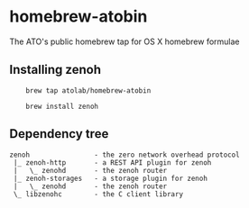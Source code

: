 # homebrew-atobin

The ATO's public homebrew tap for OS X homebrew formulae

## Installing zenoh
```
    brew tap atolab/homebrew-atobin
```

```
    brew install zenoh
```

## Dependency tree
```
zenoh                - the zero network overhead protocol
 |_ zenoh-http       - a REST API plugin for zenoh
 |   \_ zenohd       - the zenoh router
 |_ zenoh-storages   - a storage plugin for zenoh
 |   \_ zenohd       - the zenoh router
 \_ libzenohc        - the C client library
```
